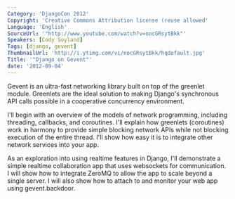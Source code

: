 ```yaml
---
Category: 'DjangoCon 2012'
Copyright: 'Creative Commons Attribution license (reuse allowed'
Language: 'English'
SourceUrl: '"http://www.youtube.com/watch?v=nocGRsytBkk"'
Speakers: [Cody Soyland]
Tags: [django, gevent]
ThumbnailUrl: 'http://i.ytimg.com/vi/nocGRsytBkk/hqdefault.jpg'
Title: '"Django on Gevent"'
date: '2012-09-04'
---
```

Gevent is an ultra-fast networking library built on top of the greenlet
module. Greenlets are the ideal solution to making Django's synchronous API
calls possible in a cooperative concurrency environment.

I'll begin with an overview of the models of network programming, including
threading, callbacks, and coroutines. I'll explain how greenlets (coroutines)
work in harmony to provide simple blocking network APIs while not blocking
execution of the entire thread. I'll show how easy it is to integrate other
network services into your app.

As an exploration into using realtime features in Django, I'll demonstrate a
simple realtime collaboration app that uses websockets for communication. I
will show how to integrate ZeroMQ to allow the app to scale beyond a single
server. I will also show how to attach to and monitor your web app using
gevent.backdoor.

